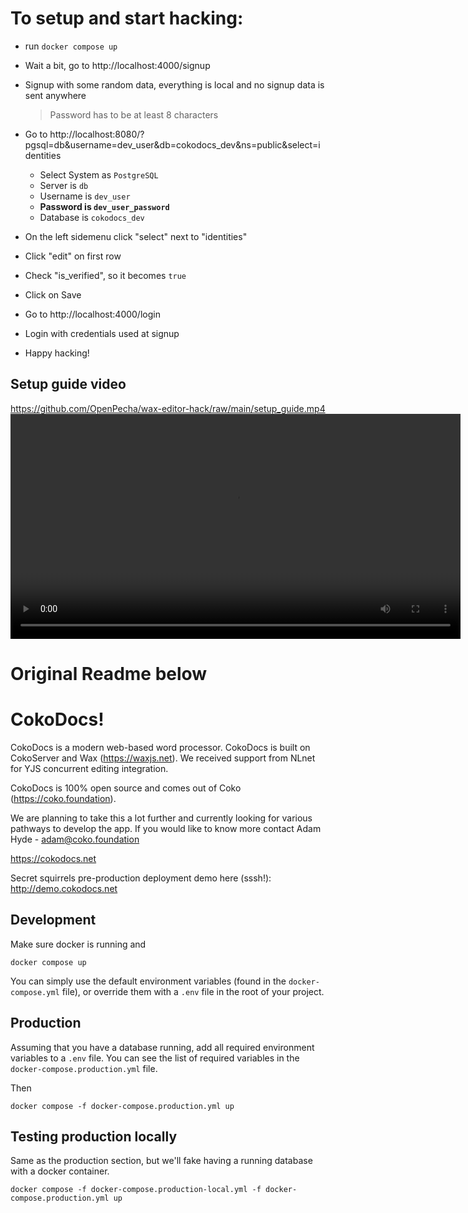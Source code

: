 # To setup and start hacking:

- run `docker compose up`

- Wait a bit, go to http://localhost:4000/signup

- Signup with some random data, everything is local and no signup data is sent anywhere
    > Password has to be at least 8 characters

- Go to http://localhost:8080/?pgsql=db&username=dev_user&db=cokodocs_dev&ns=public&select=identities

    - Select System as `PostgreSQL`
    - Server is `db`
    - Username is `dev_user`
    - **Password is `dev_user_password`**
    - Database is `cokodocs_dev`

- On the left sidemenu click "select" next to "identities"
- Click "edit" on first row
- Check "is_verified", so it becomes `true`
- Click on Save
- Go to http://localhost:4000/login
- Login with credentials used at signup
- Happy hacking!

## Setup guide video
https://github.com/OpenPecha/wax-editor-hack/raw/main/setup_guide.mp4
<video src='https://github.com/OpenPecha/wax-editor-hack/raw/main/setup_guide.mp4' width=720/>


# Original Readme below

# CokoDocs!

CokoDocs is a modern web-based word processor. CokoDocs is built on CokoServer and Wax (https://waxjs.net). We received support from NLnet for YJS concurrent editing integration. 

CokoDocs is 100% open source and comes out of Coko (https://coko.foundation).

We are planning to take this a lot further and currently looking for various pathways to develop the app. If you would like to know more contact Adam Hyde - adam@coko.foundation

https://cokodocs.net

Secret squirrels pre-production deployment demo here (sssh!): http://demo.cokodocs.net

## Development

Make sure docker is running and
```
docker compose up
```

You can simply use the default environment variables (found in the `docker-compose.yml` file), or override them with a `.env` file in the root of your project.

## Production

Assuming that you have a database running, add all required environment variables to a `.env` file. You can see the list of required variables in the `docker-compose.production.yml` file.


Then
```
docker compose -f docker-compose.production.yml up
```

## Testing production locally

Same as the production section, but we'll fake having a running database with a docker container.

```
docker compose -f docker-compose.production-local.yml -f docker-compose.production.yml up
```
